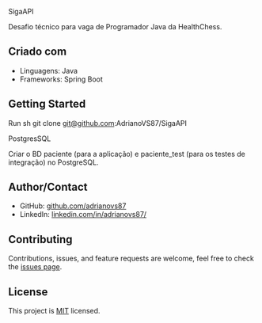 SigaAPI

Desafio técnico para vaga de Programador Java da HealthChess.

## Criado com

- Linguagens: Java
- Frameworks: Spring Boot

## Getting Started

Run
sh
   git clone git@github.com:AdrianoVS87/SigaAPI


<!-- ### Prerequisites -->
PostgresSQL

<!-- ### Setup -->
Criar o BD paciente (para a aplicação) e paciente_test (para os testes de integração) no PostgreSQL.

<!-- ### Install -->

<!-- ### Usage -->

<!-- ### Run tests -->

<!-- ### Deployment -->

## Author/Contact

- GitHub: [github.com/adrianovs87](https://github.com/adrianovs87)
- LinkedIn: [linkedin.com/in/adrianovs87/](https://www.linkedin.com/in/adrianovs87/)

##  Contributing

Contributions, issues, and feature requests are welcome, feel free to check the [issues page](../../issues/).

<!-- ## Show your support -->

<!-- Give a star if you like this project! -->

<!-- ## Acknowledgments -->

<!-- - Hat tip to anyone whose code was used -->
<!-- - Inspiration -->

## License

This project is [MIT](LICENSE) licensed.
